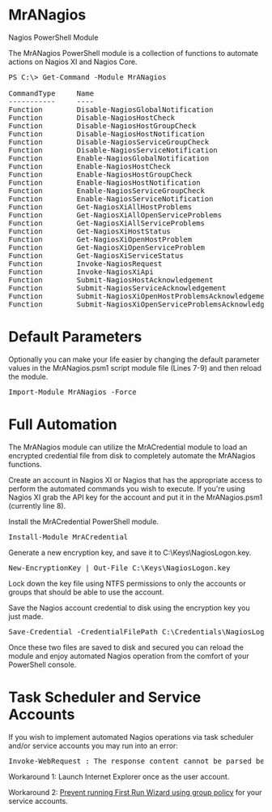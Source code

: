 # MrANagios
Nagios PowerShell Module

The MrANagios PowerShell module is a collection of functions to automate actions on Nagios XI and Nagios Core. 

<pre>
PS C:\> Get-Command -Module MrANagios

CommandType     Name                                               Version    Source
-----------     ----                                               -------    ------
Function        Disable-NagiosGlobalNotification                   1.3.2        MrANagios
Function        Disable-NagiosHostCheck                            1.3.2        MrANagios
Function        Disable-NagiosHostGroupCheck                       1.3.2        MrANagios
Function        Disable-NagiosHostNotification                     1.3.2        MrANagios
Function        Disable-NagiosServiceGroupCheck                    1.3.2        MrANagios
Function        Disable-NagiosServiceNotification                  1.3.2        MrANagios
Function        Enable-NagiosGlobalNotification                    1.3.2        MrANagios
Function        Enable-NagiosHostCheck                             1.3.2        MrANagios
Function        Enable-NagiosHostGroupCheck                        1.3.2        MrANagios
Function        Enable-NagiosHostNotification                      1.3.2        MrANagios
Function        Enable-NagiosServiceGroupCheck                     1.3.2        MrANagios
Function        Enable-NagiosServiceNotification                   1.3.2        MrANagios
Function        Get-NagiosXiAllHostProblems                        1.3.2        MrANagios
Function        Get-NagiosXiAllOpenServiceProblems                 1.3.2        MrANagios
Function        Get-NagiosXiAllServiceProblems                     1.3.2        MrANagios
Function        Get-NagiosXiHostStatus                             1.3.2        MrANagios
Function        Get-NagiosXiOpenHostProblem                        1.3.2        MrANagios
Function        Get-NagiosXiOpenServiceProblem                     1.3.2        MrANagios
Function        Get-NagiosXiServiceStatus                          1.3.2        MrANagios
Function        Invoke-NagiosRequest                               1.3.2        MrANagios
Function        Invoke-NagiosXiApi                                 1.3.2        MrANagios
Function        Submit-NagiosHostAcknowledgement                   1.3.2        MrANagios
Function        Submit-NagiosServiceAcknowledgement                1.3.2        MrANagios
Function        Submit-NagiosXiOpenHostProblemsAcknowledgement     1.3.2        MrANagios
Function        Submit-NagiosXiOpenServiceProblemsAcknowledgement  1.3.2        MrANagios
</pre>

# Default Parameters
Optionally you can make your life easier by changing the default parameter values in the MrANagios.psm1 script module file (Lines 7-9) and then reload the module.

<pre>Import-Module MrANagios -Force</pre>

# Full Automation
The MrANagios module can utilize the MrACredential module to load an encrypted credential file from disk to completely automate the MrANagios functions.

Create an account in Nagios XI or Nagios that has the appropriate access to perform the automated commands you wish to execute. If you're using Nagios XI grab the API key for the account and put it in the MrANagios.psm1 (currently line 8).

Install the MrACredential PowerShell module.

<pre>Install-Module MrACredential</pre>

Generate a new encryption key, and save it to C:\Keys\NagiosLogon.key.

<pre>
New-EncryptionKey | Out-File C:\Keys\NagiosLogon.key
</pre>

Lock down the key file using NTFS permissions to only the accounts or groups that should be able to use the account.

Save the Nagios account credential to disk using the encryption key you just made.

<pre>
Save-Credential -CredentialFilePath C:\Credentials\NagiosLogon.xml -EncryptionKeyPath C:\Keys\NagiosLogon.key
</pre>

Once these two files are saved to disk and secured you can reload the module and enjoy automated Nagios operation from the comfort of your PowerShell console.

# Task Scheduler and Service Accounts
If you wish to implement automated Nagios operations via task scheduler and/or service accounts you may run into an error:

<pre>
Invoke-WebRequest : The response content cannot be parsed because the Internet Explorer engine is not available, or Internet Explorer’s first-launch configuration is not complete. Specify the UseBasicParsing parameter and try again.
</pre>

Workaround 1: Launch Internet Explorer once as the user account.

Workaround 2: [Prevent running First Run Wizard using group policy](http://wahlnetwork.com/2015/11/17/solving-the-first-launch-configuration-error-with-powershells-invoke-webrequest-cmdlet/) for your service accounts. 